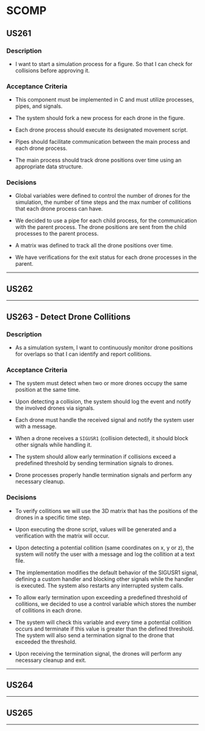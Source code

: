 # SCOMP

## US261

### Description

- I want to start a simulation process for a figure. So that I can check for collisions before approving it.

### Acceptance Criteria

- This component must be implemented in C and must utilize processes, pipes, and signals.

- The system should fork a new process for each drone in the figure.

- Each drone process should execute its designated movement script.

- Pipes should facilitate communication between the main process and each drone process.

- The main process should track drone positions over time using an appropriate data structure.

### Decisions

- Global variables were defined to control the number of drones for the simulation, the number of time steps and the max
  number of collitions that each drone process can have.

- We decided to use a pipe for each child process, for the communication with the parent process. The drone positions 
  are sent from the child processes to the parent process.

- A matrix was defined to track all the drone positions over time.

- We have verifications for the exit status for each drone processes in the parent.

---

## US262

---

## US263 - Detect Drone Collitions

### Description

- As a simulation system, I want to continuously monitor drone positions for overlaps so that I can identify and report 
  collitions.

### Acceptance Criteria

- The system must detect when two or more drones occupy the same position at the same time.

- Upon detecting a collision, the system should log the event and notify the involved drones via signals.

- Each drone must handle the received signal and notify the system user with a message.

- When a drone receives a `SIGUSR1` (collision detected), it should block other signals while handling it.

- The system should allow early termination if collisions exceed a predefined threshold by sending termination 
   signals to drones.

- Drone processes properly handle termination signals and perform any necessary cleanup.

### Decisions

- To verify collitions we will use the 3D matrix that has the positions of the drones in a specific time step.

- Upon executing the drone script, values will be generated and a verification with the matrix will occur. 

- Upon detecting a potential collition (same coordinates on x, y or z), the system will notify the user with a message 
  and log the collition at a text file.

- The implementation modifies the default behavior of the SIGUSR1 signal, defining a custom handler and blocking other 
  signals while the handler is executed. The system also restarts any interrupted system calls.

- To allow early termination upon exceeding a predefined threshold of collitions, we decided to use a control variable 
   which stores the number of collitions in each drone.

- The system will check this variable and every time a potential collition occurs and terminate if this 
   value is greater than the defined threshold. The system will also send a termination signal to the drone that exceeded
    the threshold.

- Upon receiving the termination signal, the drones will perform any necessary cleanup and exit. 

---

## US264

---

## US265

---